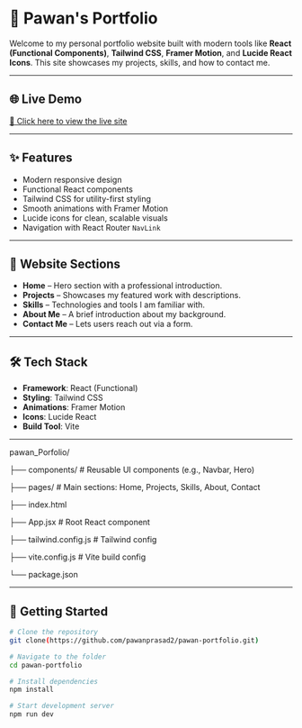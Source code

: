 # 🚀 Pawan's Portfolio

Welcome to my personal portfolio website built with modern tools like **React (Functional Components)**, **Tailwind CSS**, **Framer Motion**, and **Lucide React Icons**. This site showcases my projects, skills, and how to contact me.

---

## 🌐 Live Demo


[🔗 Click here to view the live site](https://www.builtbypawan.info) <!-- Replace with your actual link -->

---

## ✨ Features

- Modern responsive design
- Functional React components
- Tailwind CSS for utility-first styling
- Smooth animations with Framer Motion
- Lucide icons for clean, scalable visuals
- Navigation with React Router `NavLink`

---

## 📁 Website Sections

- **Home** – Hero section with a professional introduction.
- **Projects** – Showcases my featured work with descriptions.
- **Skills** – Technologies and tools I am familiar with.
- **About Me** – A brief introduction about my background.
- **Contact Me** – Lets users reach out via a form.

---

## 🛠️ Tech Stack

- **Framework**: React (Functional)
- **Styling**: Tailwind CSS
- **Animations**: Framer Motion
- **Icons**: Lucide React
- **Build Tool**: Vite

---

pawan_Porfolio/

├── components/          # Reusable UI components (e.g., Navbar, Hero)                                                          

├── pages/               # Main sections: Home, Projects, Skills, About, Contact

├── index.html

├── App.jsx              # Root React component

├── tailwind.config.js   # Tailwind config

├── vite.config.js       # Vite build config

└── package.json

---

## 🧪 Getting Started

```bash
# Clone the repository
git clone(https://github.com/pawanprasad2/pawan-portfolio.git)

# Navigate to the folder
cd pawan-portfolio

# Install dependencies
npm install

# Start development server
npm run dev
